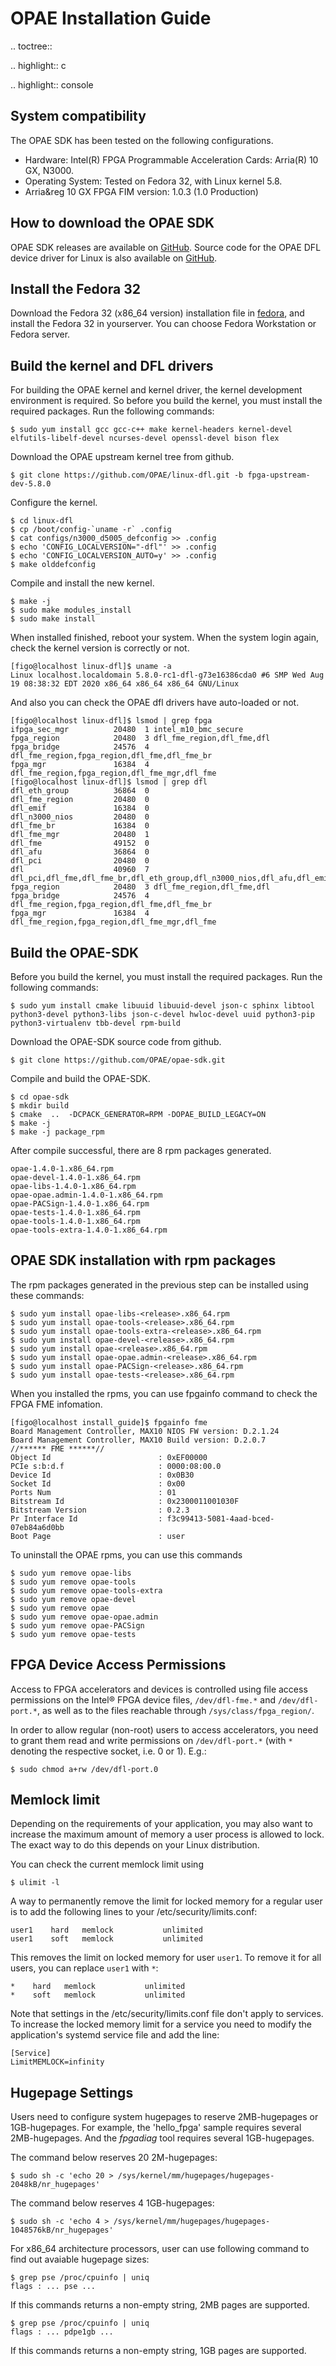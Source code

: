 # OPAE Installation Guide #

.. toctree::

.. highlight:: c

.. highlight:: console


## System compatibility ##

The OPAE SDK has been tested on the following configurations.

* Hardware: Intel(R) FPGA Programmable Acceleration Cards: Arria(R) 10 GX, N3000.
* Operating System: Tested on Fedora 32, with Linux kernel 5.8.
* Arria&reg 10 GX FPGA FIM version: 1.0.3 (1.0 Production)

## How to download the OPAE SDK ##

OPAE SDK releases are available on [GitHub](https://github.com/OPAE/opae-sdk/releases).
Source code for the OPAE DFL device driver for Linux is also available on [GitHub](https://github.com/OPAE/linux-dfl).

## Install the Fedora 32 ##
Download the Fedora 32 (x86_64 version) installation file in [fedora](https://getfedora.org/en/workstation/download/), and install the Fedora 32 in yourserver. You can choose Fedora Workstation or Fedora server.

## Build the kernel and DFL drivers ##

For building the OPAE kernel and kernel driver, the kernel development environment is required. So before you build the kernel, you must install the required packages. Run the following commands:

```console
$ sudo yum install gcc gcc-c++ make kernel-headers kernel-devel elfutils-libelf-devel ncurses-devel openssl-devel bison flex
```

Download the OPAE upstream kernel tree from github.
```console
$ git clone https://github.com/OPAE/linux-dfl.git -b fpga-upstream-dev-5.8.0
```

Configure the kernel.
```console
$ cd linux-dfl
$ cp /boot/config-`uname -r` .config
$ cat configs/n3000_d5005_defconfig >> .config 
$ echo 'CONFIG_LOCALVERSION="-dfl"' >> .config
$ echo 'CONFIG_LOCALVERSION_AUTO=y' >> .config
$ make olddefconfig
```

Compile and install the new kernel.
```console
$ make -j
$ sudo make modules_install
$ sudo make install
```

When installed finished, reboot your system.
When the system login again, check the kernel version is correctly or not.
```console
[figo@localhost linux-dfl]$ uname -a
Linux localhost.localdomain 5.8.0-rc1-dfl-g73e16386cda0 #6 SMP Wed Aug 19 08:38:32 EDT 2020 x86_64 x86_64 x86_64 GNU/Linux
```

And also you can check the OPAE dfl drivers have auto-loaded or not.
```console
[figo@localhost linux-dfl]$ lsmod | grep fpga
ifpga_sec_mgr          20480  1 intel_m10_bmc_secure
fpga_region            20480  3 dfl_fme_region,dfl_fme,dfl
fpga_bridge            24576  4 dfl_fme_region,fpga_region,dfl_fme,dfl_fme_br
fpga_mgr               16384  4 dfl_fme_region,fpga_region,dfl_fme_mgr,dfl_fme
[figo@localhost linux-dfl]$ lsmod | grep dfl
dfl_eth_group          36864  0
dfl_fme_region         20480  0
dfl_emif               16384  0
dfl_n3000_nios         20480  0
dfl_fme_br             16384  0
dfl_fme_mgr            20480  1
dfl_fme                49152  0
dfl_afu                36864  0
dfl_pci                20480  0
dfl                    40960  7 dfl_pci,dfl_fme,dfl_fme_br,dfl_eth_group,dfl_n3000_nios,dfl_afu,dfl_emif
fpga_region            20480  3 dfl_fme_region,dfl_fme,dfl
fpga_bridge            24576  4 dfl_fme_region,fpga_region,dfl_fme,dfl_fme_br
fpga_mgr               16384  4 dfl_fme_region,fpga_region,dfl_fme_mgr,dfl_fme
```

## Build the OPAE-SDK ##
Before you build the kernel, you must install the required packages. Run the following commands:

```console
$ sudo yum install cmake libuuid libuuid-devel json-c sphinx libtool python3-devel python3-libs json-c-devel hwloc-devel uuid python3-pip python3-virtualenv tbb-devel rpm-build
```

Download the OPAE-SDK source code from github.
```console
$ git clone https://github.com/OPAE/opae-sdk.git
```

Compile and build the OPAE-SDK.
```console
$ cd opae-sdk
$ mkdir build
$ cmake  ..  -DCPACK_GENERATOR=RPM -DOPAE_BUILD_LEGACY=ON
$ make -j
$ make -j package_rpm
```
After compile successful, there are 8 rpm packages generated.
```console
opae-1.4.0-1.x86_64.rpm
opae-devel-1.4.0-1.x86_64.rpm
opae-libs-1.4.0-1.x86_64.rpm
opae-opae.admin-1.4.0-1.x86_64.rpm
opae-PACSign-1.4.0-1.x86_64.rpm
opae-tests-1.4.0-1.x86_64.rpm
opae-tools-1.4.0-1.x86_64.rpm
opae-tools-extra-1.4.0-1.x86_64.rpm
```
## OPAE SDK installation with rpm packages ##
The rpm packages generated in the previous step can be installed using these commands:

```console
$ sudo yum install opae-libs-<release>.x86_64.rpm
$ sudo yum install opae-tools-<release>.x86_64.rpm
$ sudo yum install opae-tools-extra-<release>.x86_64.rpm
$ sudo yum install opae-devel-<release>.x86_64.rpm
$ sudo yum install opae-<release>.x86_64.rpm
$ sudo yum install opae-opae.admin-<release>.x86_64.rpm
$ sudo yum install opae-PACSign-<release>.x86_64.rpm
$ sudo yum install opae-tests-<release>.x86_64.rpm
```
When you installed the rpms, you can use fpgainfo command to check the FPGA FME infomation.
```console
[figo@localhost install_guide]$ fpgainfo fme
Board Management Controller, MAX10 NIOS FW version: D.2.1.24
Board Management Controller, MAX10 Build version: D.2.0.7
//****** FME ******//
Object Id                        : 0xEF00000
PCIe s:b:d.f                     : 0000:08:00.0
Device Id                        : 0x0B30
Socket Id                        : 0x00
Ports Num                        : 01
Bitstream Id                     : 0x2300011001030F
Bitstream Version                : 0.2.3
Pr Interface Id                  : f3c99413-5081-4aad-bced-07eb84a6d0bb
Boot Page                        : user
```

To uninstall the OPAE rpms, you can use this commands
```console
$ sudo yum remove opae-libs
$ sudo yum remove opae-tools
$ sudo yum remove opae-tools-extra
$ sudo yum remove opae-devel
$ sudo yum remove opae
$ sudo yum remove opae-opae.admin
$ sudo yum remove opae-PACSign
$ sudo yum remove opae-tests
```

## FPGA Device Access Permissions ##

Access to FPGA accelerators and devices is controlled using file access permissions on the
Intel&reg; FPGA device files, `/dev/dfl-fme.*` and `/dev/dfl-port.*`, as well as to the files reachable through `/sys/class/fpga_region/`.

In order to allow regular (non-root) users to access accelerators, you need to grant them read and write permissions on `/dev/dfl-port.*` (with `*` denoting the respective socket, i.e. 0 or 1). E.g.:

```console
$ sudo chmod a+rw /dev/dfl-port.0
```

## Memlock limit ##

Depending on the requirements of your application, you may also want to
increase the maximum amount of memory a user process is allowed to lock. The
exact way to do this depends on your Linux distribution.

You can check the current memlock limit using

```console
$ ulimit -l
```

A way to permanently remove the limit for locked memory for a regular user is
to add the following lines to your /etc/security/limits.conf:

```console
user1    hard   memlock           unlimited
user1    soft   memlock           unlimited
```

This removes the limit on locked memory for user `user1`. To remove it for
all users, you can replace `user1` with `*`:

```console
*    hard   memlock           unlimited
*    soft   memlock           unlimited
```

Note that settings in the /etc/security/limits.conf file don't apply to
services.  To increase the locked memory limit for a service you need to
modify the application's systemd service file and add the line:

```console
[Service]
LimitMEMLOCK=infinity
```

## Hugepage Settings ##

Users need to configure system hugepages to reserve 2MB-hugepages or
1GB-hugepages. For example, the 'hello\_fpga' sample requires several
2MB-hugepages. And the _fpgadiag_ tool requires several 1GB-hugepages.

The command below reserves 20 2M-hugepages:

```console
$ sudo sh -c 'echo 20 > /sys/kernel/mm/hugepages/hugepages-2048kB/nr_hugepages'
```

The command below reserves 4 1GB-hugepages:

```console
$ sudo sh -c 'echo 4 > /sys/kernel/mm/hugepages/hugepages-1048576kB/nr_hugepages'
```


For x86\_64 architecture processors, user can use following command to find out avaiable hugepage sizes:

```console
$ grep pse /proc/cpuinfo | uniq
flags : ... pse ...
```

If this commands returns a non-empty string, 2MB pages are supported.

```console
$ grep pse /proc/cpuinfo | uniq
flags : ... pdpe1gb ...
```

If this commands returns a non-empty string, 1GB pages are supported.
